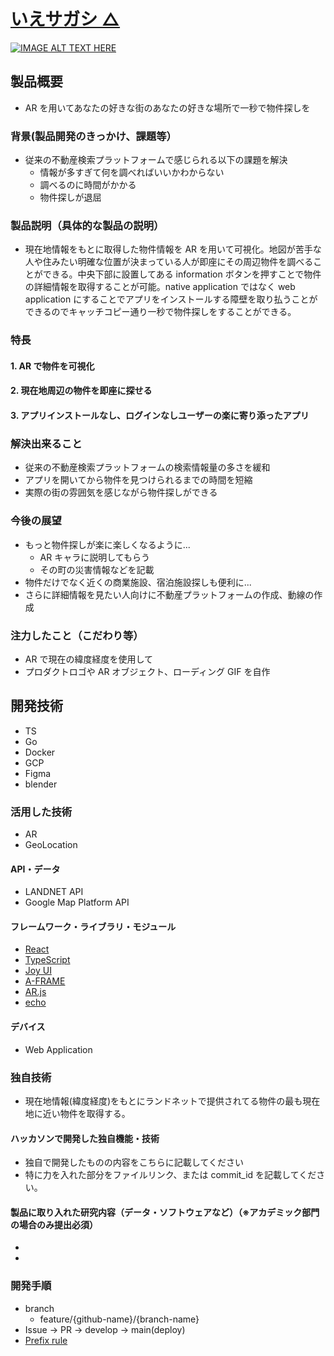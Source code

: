 # [いえサガシ △](https://naiken-quest.web.app/)

[![IMAGE ALT TEXT HERE](https://lh3.googleusercontent.com/pw/AL9nZEVFQhjwp1fD1wkoyEVvi8GolEtcVn07VxizJamRz4HG4LfVA9H0UjmD1ehLrQ7mY1MS0ZZkRAoU3-WLXbRDHgBSYKJqZYt6D8StsDXyJPQVleeLu4OERJkMHEnwz9IYikgnwXzJu9brUpVuogVxyWHp=w2000-h585-no?authuser=0)](https://naiken-quest.web.app/)

## 製品概要

- AR を用いてあなたの好きな街のあなたの好きな場所で一秒で物件探しを

### 背景(製品開発のきっかけ、課題等）

- 従来の不動産検索プラットフォームで感じられる以下の課題を解決
  - 情報が多すぎて何を調べればいいかわからない
  - 調べるのに時間がかかる
  - 物件探しが退屈

### 製品説明（具体的な製品の説明）

- 現在地情報をもとに取得した物件情報を AR を用いて可視化。地図が苦手な人や住みたい明確な位置が決まっている人が即座にその周辺物件を調べることができる。中央下部に設置してある information ボタンを押すことで物件の詳細情報を取得することが可能。native application ではなく web application にすることでアプリをインストールする障壁を取り払うことができるのでキャッチコピー通り一秒で物件探しをすることができる。

### 特長

#### 1. AR で物件を可視化

#### 2. 現在地周辺の物件を即座に探せる

#### 3. アプリインストールなし、ログインなしユーザーの楽に寄り添ったアプリ

### 解決出来ること

- 従来の不動産検索プラットフォームの検索情報量の多さを緩和
- アプリを開いてから物件を見つけられるまでの時間を短縮
- 実際の街の雰囲気を感じながら物件探しができる

### 今後の展望

- もっと物件探しが楽に楽しくなるように...
  - AR キャラに説明してもらう
  - その町の災害情報などを記載
- 物件だけでなく近くの商業施設、宿泊施設探しも便利に...
- さらに詳細情報を見たい人向けに不動産プラットフォームの作成、動線の作成

### 注力したこと（こだわり等）

- AR で現在の緯度経度を使用して
- プロダクトロゴや AR オブジェクト、ローディング GIF を自作

## 開発技術

- TS
- Go
- Docker
- GCP
- Figma
- blender

### 活用した技術

- AR
- GeoLocation

#### API・データ

- LANDNET API
- Google Map Platform API

#### フレームワーク・ライブラリ・モジュール

- [React](https://reactjs.org/)
- [TypeScript](https://www.typescriptlang.org/)
- [Joy UI](https://mui.com/joy-ui/getting-started/overview/)
- [A-FRAME](https://aframe.io/)
- [AR.js](https://ar-js-org.github.io/AR.js-Docs/)
- [echo](https://echo.labstack.com/)

#### デバイス

- Web Application

### 独自技術

- 現在地情報(緯度経度)をもとにランドネットで提供されてる物件の最も現在地に近い物件を取得する。

#### ハッカソンで開発した独自機能・技術

- 独自で開発したものの内容をこちらに記載してください
- 特に力を入れた部分をファイルリンク、または commit_id を記載してください。

#### 製品に取り入れた研究内容（データ・ソフトウェアなど）（※アカデミック部門の場合のみ提出必須）

-
-

### 開発手順

- branch
  - feature/{github-name}/{branch-name}
- Issue -> PR -> develop -> main(deploy)
- [Prefix rule](https://github.com/angular/angular.js/blob/master/DEVELOPERS.md#type)
